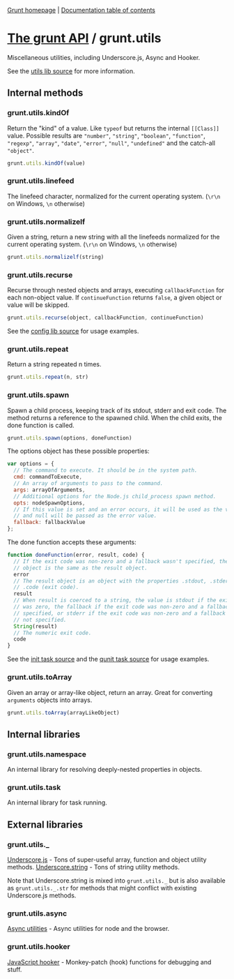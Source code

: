[Grunt homepage](https://github.com/cowboy/grunt) | [Documentation table of contents](toc.md)

# [The grunt API](api.md) / grunt.utils

Miscellaneous utilities, including Underscore.js, Async and Hooker.

See the [utils lib source](../lib/grunt/utils.js) for more information.

## Internal methods


### grunt.utils.kindOf
Return the "kind" of a value. Like `typeof` but returns the internal `[[Class]]` value. Possible results are `"number"`, `"string"`, `"boolean"`, `"function"`, `"regexp"`, `"array"`, `"date"`, `"error"`, `"null"`, `"undefined"` and the catch-all `"object"`.

```javascript
grunt.utils.kindOf(value)
```

### grunt.utils.linefeed
The linefeed character, normalized for the current operating system. (`\r\n` on Windows, `\n` otherwise)

### grunt.utils.normalizelf
Given a string, return a new string with all the linefeeds normalized for the current operating system. (`\r\n` on Windows, `\n` otherwise)

```javascript
grunt.utils.normalizelf(string)
```

### grunt.utils.recurse
Recurse through nested objects and arrays, executing `callbackFunction` for each non-object value. If `continueFunction` returns `false`, a given object or value will be skipped.

```javascript
grunt.utils.recurse(object, callbackFunction, continueFunction)
```

See the [config lib source](../lib/grunt/config.js) for usage examples.

### grunt.utils.repeat
Return a string repeated n times.

```javascript
grunt.utils.repeat(n, str)
```

### grunt.utils.spawn
Spawn a child process, keeping track of its stdout, stderr and exit code. The method returns a reference to the spawned child. When the child exits, the done function is called.

```javascript
grunt.utils.spawn(options, doneFunction)
```

The options object has these possible properties:

```javascript
var options = {
  // The command to execute. It should be in the system path.
  cmd: commandToExecute,
  // An array of arguments to pass to the command.
  args: arrayOfArguments,
  // Additional options for the Node.js child_process spawn method.
  opts: nodeSpawnOptions,
  // If this value is set and an error occurs, it will be used as the value
  // and null will be passed as the error value.
  fallback: fallbackValue
};
```

The done function accepts these arguments:

```javascript
function doneFunction(error, result, code) {
  // If the exit code was non-zero and a fallback wasn't specified, the error
  // object is the same as the result object.
  error
  // The result object is an object with the properties .stdout, .stderr, and
  // .code (exit code).
  result
  // When result is coerced to a string, the value is stdout if the exit code
  // was zero, the fallback if the exit code was non-zero and a fallback was
  // specified, or stderr if the exit code was non-zero and a fallback was
  // not specified.
  String(result)
  // The numeric exit code.
  code
}
```

See the [init task source](../tasks/init.js) and the [qunit task source](../tasks/qunit.js) for usage examples.


### grunt.utils.toArray
Given an array or array-like object, return an array. Great for converting `arguments` objects into arrays.

```javascript
grunt.utils.toArray(arrayLikeObject)
```

## Internal libraries

### grunt.utils.namespace
An internal library for resolving deeply-nested properties in objects.

### grunt.utils.task
An internal library for task running.


## External libraries

### grunt.utils._
[Underscore.js](http://underscorejs.org/) - Tons of super-useful array, function and object utility methods.
[Underscore.string](https://github.com/epeli/underscore.string) - Tons of string utility methods.

Note that Underscore.string is mixed into `grunt.utils._` but is also available as `grunt.utils._.str` for methods that might conflict with existing Underscore.js methods.

### grunt.utils.async
[Async utilities](https://github.com/caolan/async) - Async utilities for node and the browser.

### grunt.utils.hooker
[JavaScript hooker](https://github.com/cowboy/javascript-hooker) - Monkey-patch (hook) functions for debugging and stuff.

